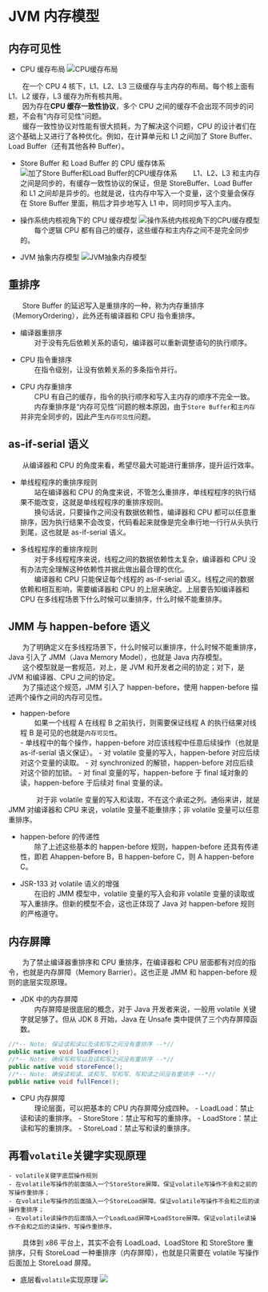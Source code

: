 # JVM 内存模型

## 内存可见性

- CPU 缓存布局
  ![CPU缓存布局](/docs/assets/images/basic/thread/img-20201224221741.png)

&emsp;&emsp;在一个 CPU 4 核下，L1、L2、L3 三级缓存与主内存的布局。每个核上面有 L1、L2 缓存，L3 缓存为所有核共用。<br>
&emsp;&emsp;因为存在**CPU 缓存一致性协议**，多个 CPU 之间的缓存不会出现不同步的问题，不会有“内存可见性”问题。<br>
&emsp;&emsp;缓存一致性协议对性能有很大损耗，为了解决这个问题，CPU 的设计者们在这个基础上又进行了各种优化。例如，在计算单元和 L1 之间加了 Store Buffer、Load Buffer（还有其他各种 Buffer）。

- Store Buffer 和 Load Buffer 的 CPU 缓存体系
  ![加了Store Buffer和Load Buffer的CPU缓存体系](/docs/assets/images/basic/thread/img-20201224222342.png)
  &emsp;&emsp;L1、L2、L3 和主内存之间是同步的，有缓存一致性协议的保证，但是 StoreBuffer、Load Buffer 和 L1 之间却是异步的。也就是说，往内存中写入一个变量，这个变量会保存在 Store Buffer 里面，稍后才异步地写入 L1 中，同时同步写入主内。

- 操作系统内核视角下的 CPU 缓存模型
  ![操作系统内核视角下的CPU缓存模型](/docs/assets/images/basic/thread/img-20201224222738.png)
  &emsp;&emsp;每个逻辑 CPU 都有自己的缓存，这些缓存和主内存之间不是完全同步的。

- JVM 抽象内存模型
  ![JVM抽象内存模型](/docs/assets/images/basic/thread/img-20201224222845.png)

## 重排序

&emsp;&emsp;Store Buffer 的延迟写入是重排序的一种，称为内存重排序（MemoryOrdering），此外还有编译器和 CPU 指令重排序。

- 编译器重排序<br>
  &emsp;&emsp;对于没有先后依赖关系的语句，编译器可以重新调整语句的执行顺序。

- CPU 指令重排序<br>
  &emsp;&emsp;在指令级别，让没有依赖关系的多条指令并行。

- CPU 内存重排序<br>
  &emsp;&emsp;CPU 有自己的缓存，指令的执行顺序和写入主内存的顺序不完全一致。<br>
  &emsp;&emsp;内存重排序是“内存可见性”问题的根本原因，由于`Store Buffer`和`主内存`并非完全同步的，因此产生`内存可见性`问题。

## as-if-serial 语义

&emsp;&emsp;从编译器和 CPU 的角度来看，希望尽最大可能进行重排序，提升运行效率。

- 单线程程序的重排序规则<br>
  &emsp;&emsp;站在编译器和 CPU 的角度来说，不管怎么重排序，单线程程序的执行结果不能改变，这就是单线程程序的重排序规则。<br>
  &emsp;&emsp;换句话说，只要操作之间没有数据依赖性，编译器和 CPU 都可以任意重排序，因为执行结果不会改变，代码看起来就像是完全串行地一行行从头执行到尾，这也就是 as-if-serial 语义。

- 多线程程序的重排序规则<br>
  &emsp;&emsp;对于多线程程序来说，线程之间的数据依赖性太复杂，编译器和 CPU 没有办法完全理解这种依赖性并据此做出最合理的优化。<br>
  &emsp;&emsp;编译器和 CPU 只能保证每个线程的 as-if-serial 语义。线程之间的数据依赖和相互影响，需要编译器和 CPU 的上层来确定。上层要告知编译器和 CPU 在多线程场景下什么时候可以重排序，什么时候不能重排序。

## JMM 与 happen-before 语义

&emsp;&emsp;为了明确定义在多线程场景下，什么时候可以重排序，什么时候不能重排序，Java 引入了 JMM（Java Memory Model），也就是 Java 内存模型。<br>
&emsp;&emsp;这个模型就是一套规范，对上，是 JVM 和开发者之间的协定；对下，是 JVM 和编译器、CPU 之间的协定。<br>
&emsp;&emsp;为了描述这个规范，JMM 引入了 happen-before，使用 happen-before 描述两个操作之间的内存可见性。<br>

- happen-before<br>
  &emsp;&emsp;如果一个线程 A 在线程 B 之前执行，则需要保证线程 A 的执行结果对线程 B 是可见的也就是`内存可见性`。<br> - 单线程中的每个操作，happen-before 对应该线程中任意后续操作（也就是 as-if-serial 语义保证）。 - 对 volatile 变量的写入，happen-before 对应后续对这个变量的读取。 - 对 synchronized 的解锁，happen-before 对应后续对这个锁的加锁。 - 对 final 变量的写，happen-before 于 final 域对象的读，happen-before 于后续对 final 变量的读。

&emsp;&emsp;&emsp;&emsp;对于非 volatile 变量的写入和读取，不在这个承诺之列。通俗来讲，就是 JMM 对编译器和 CPU 来说，volatile 变量不能重排序；非 volatile 变量可以任意重排序。

- happen-before 的传递性<br>
  &emsp;&emsp;除了上述这些基本的 happen-before 规则，happen-before 还具有传递性，即若 Ahappen-before B，B happen-before C，则 A happen-before C。

- JSR-133 对 volatile 语义的增强<br>
  &emsp;&emsp;在旧的 JMM 模型中，volatile 变量的写入会和非 volatile 变量的读取或写入重排序。但新的模型不会，这也正体现了 Java 对 happen-before 规则的严格遵守。

## 内存屏障

&emsp;&emsp;为了禁止编译器重排序和 CPU 重排序，在编译器和 CPU 层面都有对应的指令，也就是内存屏障（Memory Barrier）。这也正是 JMM 和 happen-before 规则的底层实现原理。

- JDK 中的内存屏障<br>
  &emsp;&emsp;内存屏障是很底层的概念，对于 Java 开发者来说，一般用 volatile 关键字就足够了。但从 JDK 8 开始，Java 在 Unsafe 类中提供了三个内存屏障函数。

```java
//*-- Note: 保证读和读以及读和写之间没有重排序 --*//
public native void loadFence();
//*-- Note: 确保写和写以及读和写之间没有重排序 --*//
public native void storeFence();
//*-- Note: 确保读和读、读和写、写和写、写和读之间没有重排序 --*//
public native void fullFence();
```

- CPU 内存屏障<br>
  &emsp;&emsp;理论层面，可以把基本的 CPU 内存屏障分成四种。 - LoadLoad：禁止读和读的重排序。 - StoreStore：禁止写和写的重排序。 - LoadStore：禁止读和写的重排序。 - StoreLoad：禁止写和读的重排序。

## 再看`volatile`关键字实现原理

    - volatile关键字底层操作规则
    - 在volatile写操作的前面插入一个StoreStore屏障。保证volatile写操作不会和之前的写操作重排序；
    - 在volatile写操作的后面插入一个StoreLoad屏障。保证volatile写操作不会和之后的读操作重排序；
    - 在volatile读操作的后面插入一个LoadLoad屏障+LoadStore屏障。保证volatile读操作不会和之后的读操作、写操作重排序。

&emsp;&emsp;具体到 x86 平台上，其实不会有 LoadLoad、LoadStore 和 StoreStore 重排序，只有 StoreLoad 一种重排序（内存屏障），也就是只需要在 volatile 写操作后面加上 StoreLoad 屏障。

- 底层看`volatile`实现原理
  ![](/docs/assets/images/basic/thread/img-20201224232056.png)

